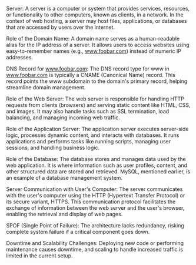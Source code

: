 Server:
A server is a computer or system that provides services, resources, or functionality to other computers, known as clients, in a network. In the context of web hosting, a server may host files, applications, or databases that are accessed by users over the internet.

Role of the Domain Name:
A domain name serves as a human-readable alias for the IP address of a server. It allows users to access websites using easy-to-remember names (e.g., www.foobar.com) instead of numeric IP addresses.

DNS Record for www.foobar.com:
The DNS record type for www in www.foobar.com is typically a CNAME (Canonical Name) record. This record points the www subdomain to the domain's primary record, helping streamline domain management.

Role of the Web Server:
The web server is responsible for handling HTTP requests from clients (browsers) and serving static content like HTML, CSS, and images. It may also handle tasks such as SSL termination, load balancing, and managing incoming web traffic.

Role of the Application Server:
The application server executes server-side logic, processes dynamic content, and interacts with databases. It runs applications and performs tasks like running scripts, managing user sessions, and handling business logic.

Role of the Database:
The database stores and manages data used by the web application. It is where information such as user profiles, content, and other structured data are stored and retrieved. MySQL, mentioned earlier, is an example of a database management system.

Server Communication with User's Computer:
The server communicates with the user's computer using the HTTP (Hypertext Transfer Protocol) or its secure variant, HTTPS. This communication protocol facilitates the exchange of information between the web server and the user's browser, enabling the retrieval and display of web pages.

SPOF (Single Point of Failure):
The architecture lacks redundancy, risking complete system failure if a critical component goes down.

Downtime and Scalability Challenges:
Deploying new code or performing maintenance causes downtime, and scaling to handle increased traffic is limited in the current setup.

